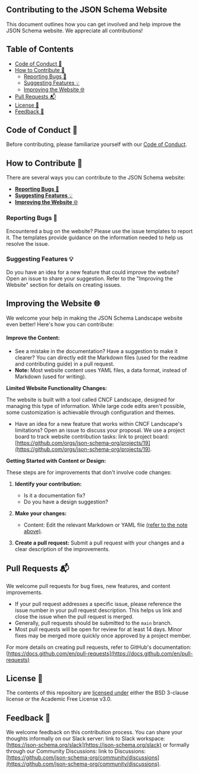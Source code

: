 ## Contributing to the JSON Schema Website

This document outlines how you can get involved and help improve the JSON Schema website. We appreciate all contributions!

## Table of Contents

- [Code of Conduct 📜](#code-of-conduct-📜)
- [How to Contribute 🚀](#how-to-contribute-🚀)
    - [Reporting Bugs 🐞](#reporting-bugs-🐞)
    - [Suggesting Features 💡](#suggesting-features-💡)
    - [Improving the Website 🌐](#improving-the-website-🌐)
- [Pull Requests 📬](#pull-requests-📬)
- [License 📄](#license-📄)
- [Feedback 💬](#feedback-💬)

##  Code of Conduct 📜

Before contributing, please familiarize yourself with our [Code of Conduct](https://github.com/json-schema-org/.github/blob/main/CODE_OF_CONDUCT.md).


##  How to Contribute 🚀

There are several ways you can contribute to the JSON Schema website:

* [**Reporting Bugs** 🐞](#reporting-bugs-🐞)
* [**Suggesting Features** 💡](#suggesting-features-💡)
* [**Improving the Website** 🌐](#improving-the-website-🌐)

### Reporting Bugs 🐞

Encountered a bug on the website? Please use the issue templates to report it. The templates provide guidance on the information needed to help us resolve the issue.

### Suggesting Features 💡 

Do you have an idea for a new feature that could improve the website? Open an issue to share your suggestion.  Refer to the "Improving the Website" section for details on creating issues.

## Improving the Website 🌐

We welcome your help in making the JSON Schema Landscape website even better! Here's how you can contribute:

#### **Improve the Content:**

* See a mistake in the documentation? Have a suggestion to make it clearer? You can directly edit the Markdown files (used for the readme and contributing guide) in a pull request.
* **Note:** Most website content uses YAML files, a data format, instead of Markdown (used for writing).

**Limited Website Functionality Changes:**

The website is built with a tool called CNCF Landscape, designed for managing this type of information. While large code edits aren't possible, some customization is achievable through configuration and themes.

* Have an idea for a new feature that works within CNCF Landscape's limitations? Open an issue to discuss your proposal. We use a project board to track website contribution tasks: link to project board: [https://github.com/orgs/json-schema-org/projects/19](https://github.com/orgs/json-schema-org/projects/19).

**Getting Started with Content or Design:**

These steps are for improvements that don't involve code changes:

1. **Identify your contribution:**
    * Is it a documentation fix?
    * Do you have a design suggestion?
1. **Make your changes:**
    * Content: Edit the relevant Markdown or YAML file [(refer to the note above)](#improve-the-content).

1. **Create a pull request:** Submit a pull request with your changes and a clear description of the improvements.

## Pull Requests 📬

We welcome pull requests for bug fixes, new features, and content improvements. 

* If your pull request addresses a specific issue, please reference the issue number in your pull request description. This helps us link and close the issue when the pull request is merged.
* Generally, pull requests should be submitted to the `main` branch.
* Most pull requests will be open for review for at least 14 days. Minor fixes may be merged more quickly once approved by a project member.

For more details on creating pull requests, refer to GitHub's documentation: [https://docs.github.com/en/pull-requests](https://docs.github.com/en/pull-requests)

## License 📄

The contents of this repository are [licensed under](https://github.com/json-schema-org/website/blob/main/CONTRIBUTING.md#-license) either the BSD 3-clause license *or* the Academic Free License v3.0.

## Feedback 💬

We welcome feedback on this contribution process. You can share your thoughts informally on our Slack server: link to Slack workspace: [https://json-schema.org/slack](https://json-schema.org/slack) or formally through our Community Discussions: link to Discussions: [https://github.com/json-schema-org/community/discussions](https://github.com/json-schema-org/community/discussions).